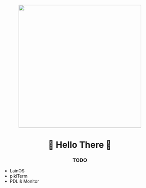 <p align="center">
  <img height="400px" src="https://images7.alphacoders.com/124/1245125.jpg" />
</p>

### <h1 align="center">👾 Hello There 👾</h1>

### <p align="center" > TODO </p>
* LainOS
* pikiTerm
* PDL & Monitor
